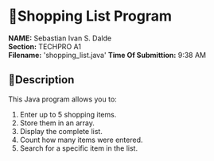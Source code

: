 # 🛒Shopping List Program 

**NAME:** Sebastian Ivan S. Dalde  
**Section:** TECHPRO A1  
**Filename:** 'shopping_list.java'
**Time Of Submittion:** 9:38 AM

## 📓Description 
This Java program allows you to:
1. Enter up to 5 shopping items.
2. Store them in an array.
3. Display the complete list.
4. Count how many items were entered.
5. Search for a specific item in the list.
